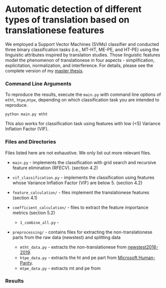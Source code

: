 # Automatic detection of different types of translation based on translationese features

We employed a Support Vector Machines (SVMs) classifier and conducted three binary classification tasks (i.e., MT-HT, ME-PE, and HT-PE) using the linguistic attributes inspired by translation studies. Those linguistic features model the phenomenon of translationese in four aspects - simplification, explicitation, normalization, and interference. For details, please see the complete version of my [master thesis](https://drive.google.com/file/d/1Xlr-K9PZ7IhBoB4Bm-k7ghXkvOegMauC/view?usp=sharing). 

### Command Line Arguments 

To reproduce the results, execute the `main.py` with command line options of `mtht`, `htpe`,`mtpe`, depending on which classification task you are intended to reproduce.

```
python main.py mtht
```
This also works for classification task using features with low (<5) Variance Inflation Factor (VIF). 


### Files and Directories
Files listed here are not exhaustive. We only list out more relevant files. 

- `main.py` - implements the classification with grid search and recursive feature elimination (RFECV). (section 4.2)
- `vif_classification.py` -  implements the classification using features whose Variance Inflation Factor (VIF) are below 5. (section 4.2)
- `feature_calculation/` - files implement the translationese features (section 4.1)
- `coefficient_calculation/` - files to extract the feature importance metrics (section 5.2)
   - `1_combine_all.py` - 

- `preprocessing/` - contains files for extracting the non-translationese parts from the raw data (newstest) and splitting data
  - `mtht_data.py` - extracts the non-translationese from [newstest2016-2019](http://www.statmt.org/wmt19/results.html).
  - `htpe_data.py` - extracts the ht and pe part from [Microsoft Human-Parity](https://github.com/MicrosoftTranslator/Translator-HumanParityData). 
  - `mtpe_data.py` - extracts mt and pe from 

### Results 
